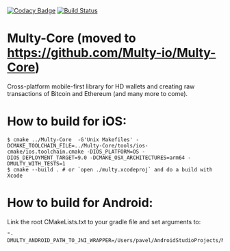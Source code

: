 [![Codacy Badge](https://api.codacy.com/project/badge/Grade/fbf217af3b54404b9af75e59240bb049)](https://app.codacy.com/app/Enmk/Multy-Core?utm_source=github.com&utm_medium=referral&utm_content=Appscrunch/Multy-Core&utm_campaign=badger)
[![Build Status](https://travis-ci.org/Appscrunch/Multy-Core.svg?branch=master)](https://travis-ci.org/Appscrunch/Multy-Core)

# Multy-Core (moved to https://github.com/Multy-io/Multy-Core)
Cross-platform mobile-first library for HD wallets and creating raw transactions of Bitcoin and Ethereum (and many more to come).

# How to build for iOS:
```
$ cmake ../Multy-Core  -G'Unix Makefiles' -DCMAKE_TOOLCHAIN_FILE=../Multy-Core/tools/ios-cmake/ios.toolchain.cmake -DIOS_PLATFORM=OS -DIOS_DEPLOYMENT_TARGET=9.0 -DCMAKE_OSX_ARCHITECTURES=arm64 -DMULTY_WITH_TESTS=1
$ cmake --build . # or `open ./multy.xcodeproj` and do a build with Xcode
```

# How to build for Android:
Link the root CMakeLists.txt to your gradle file and set arguments to:
```
"-DMULTY_ANDROID_PATH_TO_JNI_WRAPPER=/Users/pavel/AndroidStudioProjects/Multi/app/src/main/cpp/scratch.cpp"
```
